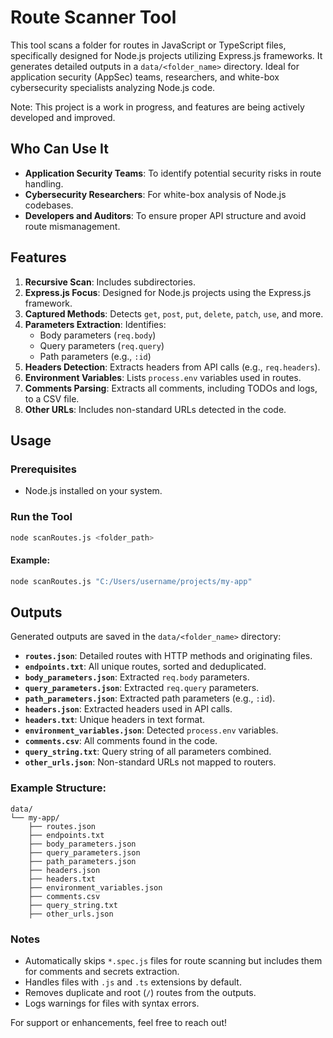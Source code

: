 # Route Scanner Tool

This tool scans a folder for routes in JavaScript or TypeScript files, specifically designed for Node.js projects utilizing Express.js frameworks. It generates detailed outputs in a `data/<folder_name>` directory. Ideal for application security (AppSec) teams, researchers, and white-box cybersecurity specialists analyzing Node.js code.

Note: This project is a work in progress, and features are being actively developed and improved.

## Who Can Use It
- **Application Security Teams**: To identify potential security risks in route handling.
- **Cybersecurity Researchers**: For white-box analysis of Node.js codebases.
- **Developers and Auditors**: To ensure proper API structure and avoid route mismanagement.

## Features

1. **Recursive Scan**: Includes subdirectories.
2. **Express.js Focus**: Designed for Node.js projects using the Express.js framework.
3. **Captured Methods**: Detects `get`, `post`, `put`, `delete`, `patch`, `use`, and more.
4. **Parameters Extraction**: Identifies:
   - Body parameters (`req.body`)
   - Query parameters (`req.query`)
   - Path parameters (e.g., `:id`)
5. **Headers Detection**: Extracts headers from API calls (e.g., `req.headers`).
6. **Environment Variables**: Lists `process.env` variables used in routes.
7. **Comments Parsing**: Extracts all comments, including TODOs and logs, to a CSV file.
8. **Other URLs**: Includes non-standard URLs detected in the code.

## Usage

### Prerequisites

- Node.js installed on your system.

### Run the Tool
```bash
node scanRoutes.js <folder_path>
```

#### Example:
```bash
node scanRoutes.js "C:/Users/username/projects/my-app"
```

## Outputs

Generated outputs are saved in the `data/<folder_name>` directory:

- **`routes.json`**: Detailed routes with HTTP methods and originating files.
- **`endpoints.txt`**: All unique routes, sorted and deduplicated.
- **`body_parameters.json`**: Extracted `req.body` parameters.
- **`query_parameters.json`**: Extracted `req.query` parameters.
- **`path_parameters.json`**: Extracted path parameters (e.g., `:id`).
- **`headers.json`**: Extracted headers used in API calls.
- **`headers.txt`**: Unique headers in text format.
- **`environment_variables.json`**: Detected `process.env` variables.
- **`comments.csv`**: All comments found in the code.
- **`query_string.txt`**: Query string of all parameters combined.
- **`other_urls.json`**: Non-standard URLs not mapped to routers.

### Example Structure:
```
data/
└── my-app/
    ├── routes.json
    ├── endpoints.txt
    ├── body_parameters.json
    ├── query_parameters.json
    ├── path_parameters.json
    ├── headers.json
    ├── headers.txt
    ├── environment_variables.json
    ├── comments.csv
    ├── query_string.txt
    ├── other_urls.json
```

### Notes

- Automatically skips `*.spec.js` files for route scanning but includes them for comments and secrets extraction.
- Handles files with `.js` and `.ts` extensions by default.
- Removes duplicate and root (`/`) routes from the outputs.
- Logs warnings for files with syntax errors.

For support or enhancements, feel free to reach out!

